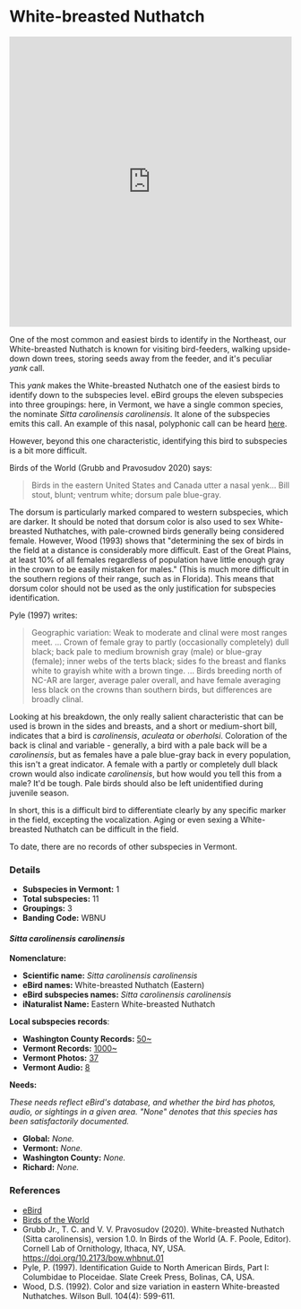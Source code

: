 # White-breasted Nuthatch

<iframe width="640" height="518" src="https://macaulaylibrary.org/asset/143443821/embed/640" frameborder="0" allowfullscreen style="width:640px;max-width:100%;"></iframe>

One of the most common and easiest birds to identify in the Northeast, our White-breasted Nuthatch is known for visiting bird-feeders, walking upside-down down trees, storing seeds away from the feeder, and it's peculiar _yank_ call.

This _yank_ makes the White-breasted Nuthatch one of the easiest birds to identify down to the subspecies level. eBird groups the eleven subspecies into three groupings: here, in Vermont, we have a single common species, the nominate _Sitta carolinensis carolinensis_. It alone of the subspecies emits this call. An example of this nasal, polyphonic call can be heard [here](https://macaulaylibrary.org/audio/107225).

However, beyond this one characteristic, identifying this bird to subspecies is a bit more difficult.

Birds of the World (Grubb and Pravosudov 2020) says:

> Birds in the eastern United States and Canada utter a nasal yenk... Bill stout, blunt; ventrum white; dorsum pale blue-gray.

The dorsum is particularly marked compared to western subspecies, which are darker. It should be noted that dorsum color is also used to sex White-breasted Nuthatches, with pale-crowned birds generally being considered female. However, Wood (1993) shows that "determining the sex of birds in the field at a distance is considerably more difficult. East of the Great Plains, at least 10% of all females regardless of population have little enough gray in the crown to be easily mistaken for males." (This is much more difficult in the southern regions of their range, such as in Florida). This means that dorsum color should not be used as the only justification for subspecies identification.

Pyle (1997) writes:

> Geographic variation: Weak to moderate and clinal were most ranges meet. ...
> Crown of female gray to partly (occasionally completely) dull black; back pale to medium brownish gray (male) or blue-gray (female); inner webs of the terts black; sides fo the breast and flanks white to grayish white with a brown tinge. ... Birds breeding north of NC-AR are larger, average paler overall, and have female averaging less black on the crowns than southern birds, but differences are broadly clinal.

Looking at his breakdown, the only really salient characteristic that can be used is brown in the sides and breasts, and a short or medium-short bill, indicates that a bird is _carolinensis_, _aculeata_ or _oberholsi_. Coloration of the back is clinal and variable - generally, a bird with a pale back will be a _carolinensis_, but as females have a pale blue-gray back in every population, this isn't a great indicator. A female with a partly or completely dull black crown would also indicate _carolinensis_, but how would you tell this from a male? It'd be tough. Pale birds should also be left unidentified during juvenile season.

In short, this is a difficult bird to differentiate clearly by any specific marker in the field, excepting the vocalization. Aging or even sexing a White-breasted Nuthatch can be difficult in the field.

To date, there are no records of other subspecies in Vermont.

### Details

- **Subspecies in Vermont:** 1  
- **Total subspecies:** 11  
- **Groupings:** 3  
- **Banding Code:** WBNU

#### _Sitta carolinensis carolinensis_

**Nomenclature:**
- **Scientific name:** _Sitta carolinensis carolinensis_
- **eBird names:** White-breasted Nuthatch (Eastern)  
- **eBird subspecies names:** _Sitta carolinensis carolinensis_  
- **iNaturalist Name:** Eastern White-breasted Nuthatch  

**Local subspecies records**:
- **Washington County Records:** [50~](https://ebird.org/map/whbnut2?neg=true&env.minX=&env.minY=&env.maxX=&env.maxY=&zh=false&gp=false&ev=Z&mr=1-12&bmo=1&emo=12&yr=all&byr=1900&eyr=2020)  
- **Vermont Records:** [1000~](https://ebird.org/map/whbnut2?neg=true&env.minX=&env.minY=&env.maxX=&env.maxY=&zh=false&gp=false&ev=Z&mr=1-12&bmo=1&emo=12&yr=all&byr=1900&eyr=2020)
- **Vermont Photos:** [37](https://ebird.org/media/catalog?taxonCode=whbnut2&mediaType=p&sort=rating_rank_desc&region=Vermont,%20United%20States%20(US)&regionCode=US-VT&q=White-breasted%20Nuthatch%20(Eastern)%20-%20Sitta%20carolinensis%20carolinensis)
- **Vermont Audio:** [8](https://ebird.org/media/catalog?taxonCode=whbnut2&mediaType=a&sort=rating_rank_desc&region=Vermont,%20United%20States%20(US)&regionCode=US-VT&q=White-breasted%20Nuthatch%20(Eastern)%20-%20Sitta%20carolinensis%20carolinensis)

**Needs:**

_These needs reflect eBird's database, and whether the bird has photos, audio, or sightings in a given area. "None" denotes that this species has been satisfactorily documented._

- **Global:** _None._
- **Vermont:** _None._
- **Washington County:** _None._
- **Richard:** _None._

### References

- [eBird](https://ebird.org/species/amerob)
- [Birds of the World](https://birdsoftheworld.org/bow/species/amerob/cur/systematics)
- Grubb Jr., T. C. and V. V. Pravosudov (2020). White-breasted Nuthatch (Sitta carolinensis), version 1.0. In Birds of the World (A. F. Poole, Editor). Cornell Lab of Ornithology, Ithaca, NY, USA. https://doi.org/10.2173/bow.whbnut.01
- Pyle, P. (1997). Identification Guide to North American Birds, Part I: Columbidae to Ploceidae. Slate Creek Press, Bolinas, CA, USA.
- Wood, D.S. (1992). Color and size variation in eastern White-breasted Nuthatches. Wilson Bull. 104(4): 599-611.
